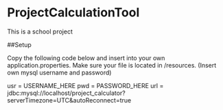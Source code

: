 # ProjectCalculationTool

This is a school project

##Setup

Copy the following code below and insert into your own application.properties. Make sure your file is located in /resources. (Insert own mysql username and password)

usr = USERNAME_HERE
pwd = PASSWORD_HERE
url = jdbc:mysql://localhost/project_calculator?serverTimezone=UTC&autoReconnect=true
